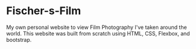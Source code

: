 # Fischer-s-Film
My own personal website to view Film Photography I've taken around the world. This website was built from scratch using HTML, CSS, Flexbox, and bootstrap.
